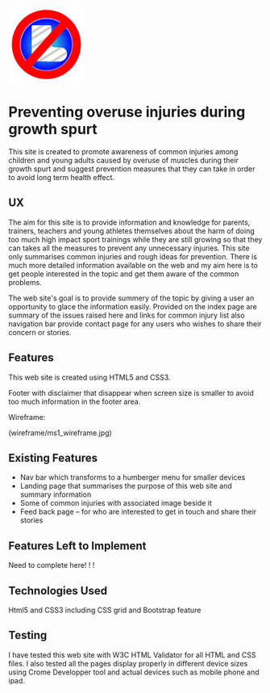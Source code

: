 ![alt text](assets/images/logo2.png)

# Preventing overuse injuries during growth spurt

This site is created to promote awareness of common injuries among children and young adults caused by overuse of muscles during their growth spurt and suggest prevention measures that they can take in order to avoid long term health effect.

## UX
The aim for this site is to provide information and knowledge for parents, trainers, teachers and young athletes themselves about the harm of doing too much high impact sport trainings while they are still growing so that they can takes all the measures to prevent any unnecessary injuries.
This site only summarises common injuries and rough ideas for prevention.
There is much more detailed information available on the web and my aim here is to get people interested in the topic and get them aware of the common problems.

The web site's goal is to provide summery of the topic by giving a user an opportunity to glace the information easily.
Provided on the index page are summary of the issues raised here and links for common injury list also navigation bar provide contact page for any users who wishes to share their concern or stories.

## Features

This web site is created using HTML5 and CSS3.

Footer with disclaimer that disappear when screen size is smaller to avoid too much information in the footer area.

Wireframe:

(wireframe/ms1_wireframe.jpg)

## Existing Features
* Nav bar which transforms to a humberger menu for smaller devices
* Landing page that summarises the purpose of this web site and summary information 
* Some of common injuries with associated image beside it
* Feed back page – for who are interested to get in touch and share their stories

## Features Left to Implement

Need to complete here! ! !

## Technologies Used 
Html5 and CSS3 including CSS grid and Bootstrap feature

## Testing
I have tested this web site with W3C HTML Validator for all HTML and CSS files.
I also tested all the pages display properly in different device sizes using Crome Developper tool and actual devices such as mobile phone and ipad.

